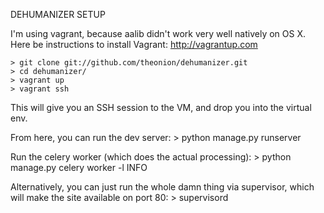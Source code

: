 DEHUMANIZER SETUP

I'm using vagrant, because aalib didn't work very well natively on OS X. Here be instructions to install Vagrant: http://vagrantup.com

    > git clone git://github.com/theonion/dehumanizer.git
    > cd dehumanizer/
    > vagrant up
    > vagrant ssh

This will give you an SSH session to the VM, and drop you into the virtual env. 

From here, you can run the dev server:
    > python manage.py runserver

Run the celery worker (which does the actual processing):
    > python manage.py celery worker -l INFO

Alternatively, you can just run the whole damn thing via supervisor, which will make the site available on port 80:
    > supervisord